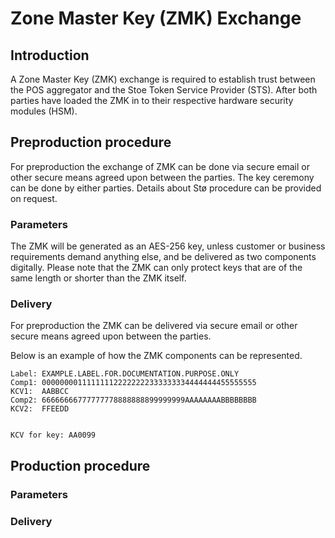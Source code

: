 # Zone Master Key (ZMK) Exchange

## Introduction

A Zone Master Key (ZMK) exchange is required to establish trust between the POS aggregator and the Stoe Token Service Provider (STS). After both parties have loaded the ZMK in to their respective hardware security modules (HSM).

## Preproduction procedure

For preproduction the exchange of ZMK can be done via secure email or other secure means agreed upon between the parties. The key ceremony can be done by either parties. Details about Stø procedure can be provided on request.

### Parameters

The ZMK will be generated as an AES-256 key, unless customer or business requirements demand anything else, and be delivered as two components digitally. Please note that the ZMK can only protect keys that are of the same length or shorter than the ZMK itself.

### Delivery

For preproduction the ZMK can be delivered via secure email or other secure means agreed upon between the parties.

Below is an example of how the ZMK components can be represented.

```
Label: EXAMPLE.LABEL.FOR.DOCUMENTATION.PURPOSE.ONLY
Comp1: 000000001111111122222222333333334444444455555555
KCV1:  AABBCC
Comp2: 66666666777777778888888899999999AAAAAAAABBBBBBBB
KCV2:  FFEEDD


KCV for key: AA0099
```

## Production procedure

### Parameters

### Delivery

